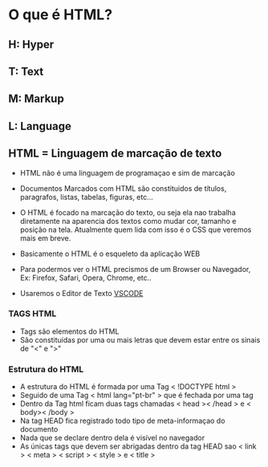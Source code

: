 

# O que é HTML?

## H: Hyper
## T: Text
## M: Markup
## L: Language

## HTML = Linguagem de marcação de texto 

 - HTML não é uma linguagem de programaçao e sim de marcação

 - Documentos Marcados com HTML são constituidos de títulos, paragrafos, 
 listas, tabelas, figuras, etc...

 - O HTML é focado na marcação do texto, ou seja ela nao trabalha diretamente na aparencia dos textos como mudar cor, tamanho e posição na tela. Atualmente quem lida com isso é o CSS que veremos mais em breve.

 - Basicamente o HTML é o esqueleto da aplicação WEB

 - Para podermos ver o HTML precismos de um Browser ou Navegador, Ex: Firefox, Safari, Opera, Chrome, etc..

- Usaremos o Editor de Texto [VSCODE](https://code.visualstudio.com/)

### TAGS HTML

- Tags são elementos do HTML  
- São constituídas por uma ou mais letras que devem estar entre os sinais de "<" e ">" 

### Estrutura do HTML

- A estrutura do HTML é formada por uma Tag < !DOCTYPE html >
- Seguido de uma Tag < html lang="pt-br" > que é fechada por uma tag </html>
- Dentro da Tag html ficam duas tags chamadas < head >< /head > e < body>< /body > 
 - Na tag HEAD fica registrado todo tipo de meta-informaçao do documento
 - Nada que se declare dentro dela é visível no navegador
 - As únicas tags que devem ser abrigadas dentro da tag HEAD sao < link > < meta >
 < script > < style > e < title >